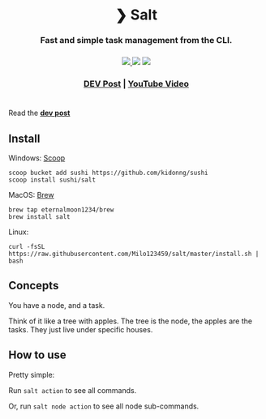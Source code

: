 <h1 align="center">❯ Salt</h1>
<h3 align="center">
Fast and simple task management from the CLI.
<h3>
<h3 align="center">
    <a href="https://github.com/Milo123459/salt/releases">
    <img src="https://img.shields.io/github/downloads/Milo123459/salt/total.svg">
    </a>
    <img src="https://img.shields.io/github/stars/Milo123459/salt">
    <img src="https://tokei.rs/b1/github/Milo123459/salt?category=lines">
</h3>
<h3 align="center">
<p>
    <a href="https://dev.to/milo123459/salt-task-managment-4m1m">DEV Post</a> | <a href="https://www.youtube.com/watch?v=GMMQiHexb3Y">YouTube Video</a> 
    </p>
</h3>
<h1></h1>

Read the **[dev post](https://dev.to/milo123459/salt-task-managment-4m1m)**

## Install

Windows: [Scoop](https://scoop.sh)

```
scoop bucket add sushi https://github.com/kidonng/sushi
scoop install sushi/salt
```

MacOS: [Brew](https://brew.sh)

```
brew tap eternalmoon1234/brew
brew install salt
```

Linux:

```
curl -fsSL https://raw.githubusercontent.com/Milo123459/salt/master/install.sh | bash
```

## Concepts

You have a node, and a task.

Think of it like a tree with apples. The tree is the node, the apples are the tasks. They just live under specific houses.

## How to use

Pretty simple:

Run `salt action` to see all commands.

Or, run `salt node action` to see all node sub-commands.
